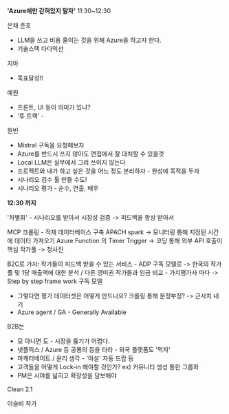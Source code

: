 **'Azure에만 갇혀있지 말자'**
11:30~12:30

은채
준호
- LLM을 쓰고 비용 줄이는 것을 위해 Azure을 하고자 한다. 
- 기술스택 다다익선

지아
- 목표달성!!

예원
- 프론트, UI 등이 의미가 있나?
- '투 트랙' -  

원빈
- Mistral 구독을 요청해보자
- Azure를 반드시 쓰지 않아도 면접에서 잘 대처할 수 있을것 
- Local LLM은 실무에서 그리 쓰이지 않는다
- 프로젝트와 내가 하고 싶은 것을 어느 정도 분리하자 - 완성에 목적을 두자
- 시나리오 검수 툴 만들 수도!
- 시나리오 평가 - 순수, 연출, 배우 

**12:30 까지**

'차별화' - 시나리오를 받아서 시장성 검증 -> 피드백을 항상 받아서 


MCP 크롤링 - 적재
데이터베이스 구축
APACH spark -> 모니터링 통해 지정된 시간에 데이터 가져오기
Azure Function 의 Timer Trigger -> 코딩 통해 외부 API 호출이 핵심
작가풀 -> 청사진

B2C로 가자: 
작가들이 피드백 받을 수 있는 서비스 - ADP 구독 모델로 
-> 한국의 작가풀 및 1당 매출액에 대한 분석 / 다른 영미권 작가들과 임금 비교 - 가치평가사 마다 
-> Step by step frame work 구독 모델

- 그렇다면 평가 데이터셋은 어떻게 만드나요? 크롤링 통해 분정부정? -> 근사치 내기 
- Azure agent / GA - Generally Available

B2B는 

- 모 아니면 도 - 시장을 뚫기가 어렵다. 
- 넷플릭스 / Azure 등 공룡의 등을 타라 - 외국 플랫폼도 '먹자'
- 마케터베이트 / 윤리 생각 - '야설' 자동 드랍 등
- 고객들을 어떻게 Lock-in 해야할 것인가?  ex) 커뮤니티 생성 통한 그룹화
- PM은 시야를 넓히고 확장성을 담보해야

Clean 2.1



이슬비 작가